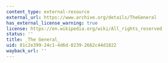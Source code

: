 ```yaml
---
content_type: external-resource
external_url: https://www.archive.org/details/TheGeneral
has_external_license_warning: true
license: https://en.wikipedia.org/wiki/All_rights_reserved
status: ''
title: _The General_
uid: 81c2e399-24c1-4d6d-8239-2662c44d1822
wayback_url: ''
---
```

